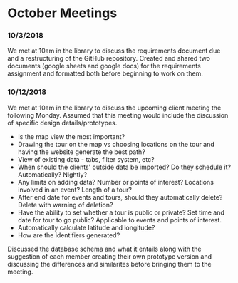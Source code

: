 # October Meetings  

### 10/3/2018  
We met at 10am in the library to discuss the requirements document due and a restructuring of the GitHub repository. Created and shared 
two documents (google sheets and google docs) for the requirements assignment and formatted both before beginning to work on them. 

### 10/12/2018
We met at 10am in the library to discuss the upcoming client meeting the following Monday. Assumed that this meeting would include the
discussion of specific design details/prototypes.  
  * Is the map view the most important?
  * Drawing the tour on the map vs choosing locations on the tour and having the website generate the best path?
  * View of existing data - tabs, filter system, etc?
  * When should the clients' outside data be imported? Do they schedule it? Automatically? Nightly?
  * Any limits on adding data? Number or points of interest? Locations involved in an event? Length of a tour?
  * After end date for events and tours, should they automatically delete? Delete with warning of deletion? 
  * Have the ability to set whether a tour is public or private? Set time and date for tour to go public? Applicable to events and points of
  interest.
  * Automatically calculate latitude and longitude?
  * How are the identifiers generated?
  
Discussed the database schema and what it entails along with the suggestion of each member creating their own prototype version and discussing the differences and similarites before bringing them to the meeting. 
